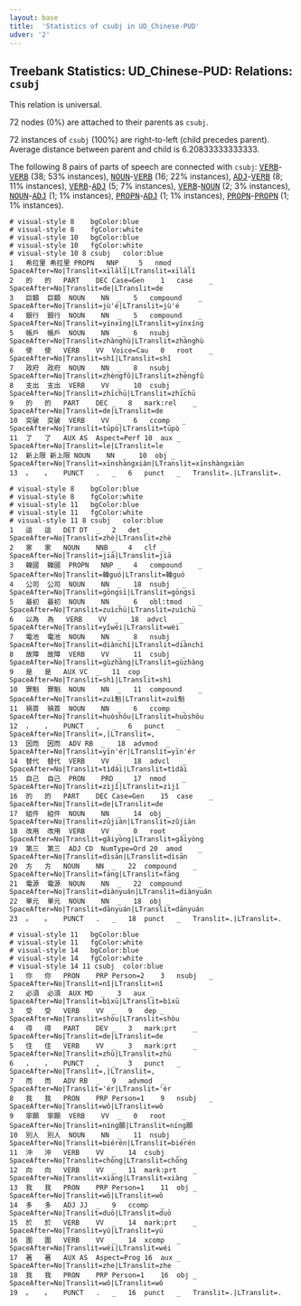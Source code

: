```yaml
---
layout: base
title:  'Statistics of csubj in UD_Chinese-PUD'
udver: '2'
---
```


## Treebank Statistics: UD_Chinese-PUD: Relations: `csubj`

This relation is universal.

72 nodes (0%) are attached to their parents as `csubj`.

72 instances of `csubj` (100%) are right-to-left (child precedes parent).
Average distance between parent and child is 6.20833333333333.

The following 8 pairs of parts of speech are connected with `csubj`: <tt><a href="zh_pud-pos-VERB.html">VERB</a></tt>-<tt><a href="zh_pud-pos-VERB.html">VERB</a></tt> (38; 53% instances), <tt><a href="zh_pud-pos-NOUN.html">NOUN</a></tt>-<tt><a href="zh_pud-pos-VERB.html">VERB</a></tt> (16; 22% instances), <tt><a href="zh_pud-pos-ADJ.html">ADJ</a></tt>-<tt><a href="zh_pud-pos-VERB.html">VERB</a></tt> (8; 11% instances), <tt><a href="zh_pud-pos-VERB.html">VERB</a></tt>-<tt><a href="zh_pud-pos-ADJ.html">ADJ</a></tt> (5; 7% instances), <tt><a href="zh_pud-pos-VERB.html">VERB</a></tt>-<tt><a href="zh_pud-pos-NOUN.html">NOUN</a></tt> (2; 3% instances), <tt><a href="zh_pud-pos-NOUN.html">NOUN</a></tt>-<tt><a href="zh_pud-pos-ADJ.html">ADJ</a></tt> (1; 1% instances), <tt><a href="zh_pud-pos-PROPN.html">PROPN</a></tt>-<tt><a href="zh_pud-pos-ADJ.html">ADJ</a></tt> (1; 1% instances), <tt><a href="zh_pud-pos-PROPN.html">PROPN</a></tt>-<tt><a href="zh_pud-pos-PROPN.html">PROPN</a></tt> (1; 1% instances).


~~~ conllu
# visual-style 8	bgColor:blue
# visual-style 8	fgColor:white
# visual-style 10	bgColor:blue
# visual-style 10	fgColor:white
# visual-style 10 8 csubj	color:blue
1	希拉里	希拉里	PROPN	NNP	_	5	nmod	_	SpaceAfter=No|Translit=xīlālǐ|LTranslit=xīlālǐ
2	的	的	PART	DEC	Case=Gen	1	case	_	SpaceAfter=No|Translit=de|LTranslit=de
3	巨額	巨額	NOUN	NN	_	5	compound	_	SpaceAfter=No|Translit=jù'é|LTranslit=jù'é
4	銀行	銀行	NOUN	NN	_	5	compound	_	SpaceAfter=No|Translit=yínxíng|LTranslit=yínxíng
5	帳戶	帳戶	NOUN	NN	_	6	nsubj	_	SpaceAfter=No|Translit=zhànghù|LTranslit=zhànghù
6	使	使	VERB	VV	Voice=Cau	0	root	_	SpaceAfter=No|Translit=shǐ|LTranslit=shǐ
7	政府	政府	NOUN	NN	_	8	nsubj	_	SpaceAfter=No|Translit=zhèngfǔ|LTranslit=zhèngfǔ
8	支出	支出	VERB	VV	_	10	csubj	_	SpaceAfter=No|Translit=zhīchū|LTranslit=zhīchū
9	的	的	PART	DEC	_	8	mark:rel	_	SpaceAfter=No|Translit=de|LTranslit=de
10	突破	突破	VERB	VV	_	6	ccomp	_	SpaceAfter=No|Translit=tūpò|LTranslit=tūpò
11	了	了	AUX	AS	Aspect=Perf	10	aux	_	SpaceAfter=No|Translit=le|LTranslit=le
12	新上限	新上限	NOUN	NN	_	10	obj	_	SpaceAfter=No|Translit=xīnshàngxiàn|LTranslit=xīnshàngxiàn
13	。	。	PUNCT	.	_	6	punct	_	Translit=.|LTranslit=.

~~~


~~~ conllu
# visual-style 8	bgColor:blue
# visual-style 8	fgColor:white
# visual-style 11	bgColor:blue
# visual-style 11	fgColor:white
# visual-style 11 8 csubj	color:blue
1	這	這	DET	DT	_	2	det	_	SpaceAfter=No|Translit=zhè|LTranslit=zhè
2	家	家	NOUN	NNB	_	4	clf	_	SpaceAfter=No|Translit=jiā|LTranslit=jiā
3	韓國	韓國	PROPN	NNP	_	4	compound	_	SpaceAfter=No|Translit=韓guó|LTranslit=韓guó
4	公司	公司	NOUN	NN	_	18	nsubj	_	SpaceAfter=No|Translit=gōngsī|LTranslit=gōngsī
5	最初	最初	NOUN	NN	_	6	obl:tmod	_	SpaceAfter=No|Translit=zuìchū|LTranslit=zuìchū
6	以為	為	VERB	VV	_	18	advcl	_	SpaceAfter=No|Translit=yǐwèi|LTranslit=wèi
7	電池	電池	NOUN	NN	_	8	nsubj	_	SpaceAfter=No|Translit=diànchí|LTranslit=diànchí
8	故障	故障	VERB	VV	_	11	csubj	_	SpaceAfter=No|Translit=gùzhàng|LTranslit=gùzhàng
9	是	是	AUX	VC	_	11	cop	_	SpaceAfter=No|Translit=shì|LTranslit=shì
10	罪魁	罪魁	NOUN	NN	_	11	compound	_	SpaceAfter=No|Translit=zuì魁|LTranslit=zuì魁
11	禍首	禍首	NOUN	NN	_	6	ccomp	_	SpaceAfter=No|Translit=huòshǒu|LTranslit=huòshǒu
12	，	，	PUNCT	,	_	6	punct	_	SpaceAfter=No|Translit=,|LTranslit=,
13	因而	因而	ADV	RB	_	18	advmod	_	SpaceAfter=No|Translit=yīn'ér|LTranslit=yīn'ér
14	替代	替代	VERB	VV	_	18	advcl	_	SpaceAfter=No|Translit=tìdài|LTranslit=tìdài
15	自己	自己	PRON	PRD	_	17	nmod	_	SpaceAfter=No|Translit=zìjǐ|LTranslit=zìjǐ
16	的	的	PART	DEC	Case=Gen	15	case	_	SpaceAfter=No|Translit=de|LTranslit=de
17	組件	組件	NOUN	NN	_	14	obj	_	SpaceAfter=No|Translit=zǔjiàn|LTranslit=zǔjiàn
18	改用	改用	VERB	VV	_	0	root	_	SpaceAfter=No|Translit=gǎiyòng|LTranslit=gǎiyòng
19	第三	第三	ADJ	CD	NumType=Ord	20	amod	_	SpaceAfter=No|Translit=dìsān|LTranslit=dìsān
20	方	方	NOUN	NN	_	22	compound	_	SpaceAfter=No|Translit=fāng|LTranslit=fāng
21	電源	電源	NOUN	NN	_	22	compound	_	SpaceAfter=No|Translit=diànyuán|LTranslit=diànyuán
22	單元	單元	NOUN	NN	_	18	obj	_	SpaceAfter=No|Translit=dānyuán|LTranslit=dānyuán
23	。	。	PUNCT	.	_	18	punct	_	Translit=.|LTranslit=.

~~~


~~~ conllu
# visual-style 11	bgColor:blue
# visual-style 11	fgColor:white
# visual-style 14	bgColor:blue
# visual-style 14	fgColor:white
# visual-style 14 11 csubj	color:blue
1	你	你	PRON	PRP	Person=2	3	nsubj	_	SpaceAfter=No|Translit=nǐ|LTranslit=nǐ
2	必須	必須	AUX	MD	_	3	aux	_	SpaceAfter=No|Translit=bìxū|LTranslit=bìxū
3	受	受	VERB	VV	_	9	dep	_	SpaceAfter=No|Translit=shòu|LTranslit=shòu
4	得	得	PART	DEV	_	3	mark:prt	_	SpaceAfter=No|Translit=de|LTranslit=de
5	住	住	VERB	VV	_	3	mark:prt	_	SpaceAfter=No|Translit=zhù|LTranslit=zhù
6	，	，	PUNCT	,	_	3	punct	_	SpaceAfter=No|Translit=,|LTranslit=,
7	而	而	ADV	RB	_	9	advmod	_	SpaceAfter=No|Translit='ér|LTranslit='ér
8	我	我	PRON	PRP	Person=1	9	nsubj	_	SpaceAfter=No|Translit=wǒ|LTranslit=wǒ
9	寧願	寧願	VERB	VV	_	0	root	_	SpaceAfter=No|Translit=níng願|LTranslit=níng願
10	別人	別人	NOUN	NN	_	11	nsubj	_	SpaceAfter=No|Translit=biérén|LTranslit=biérén
11	沖	沖	VERB	VV	_	14	csubj	_	SpaceAfter=No|Translit=chōng|LTranslit=chōng
12	向	向	VERB	VV	_	11	mark:prt	_	SpaceAfter=No|Translit=xiàng|LTranslit=xiàng
13	我	我	PRON	PRP	Person=1	11	obj	_	SpaceAfter=No|Translit=wǒ|LTranslit=wǒ
14	多	多	ADJ	JJ	_	9	ccomp	_	SpaceAfter=No|Translit=duō|LTranslit=duō
15	於	於	VERB	VV	_	14	mark:prt	_	SpaceAfter=No|Translit=yú|LTranslit=yú
16	圍	圍	VERB	VV	_	14	xcomp	_	SpaceAfter=No|Translit=wéi|LTranslit=wéi
17	著	著	AUX	AS	Aspect=Prog	16	aux	_	SpaceAfter=No|Translit=zhe|LTranslit=zhe
18	我	我	PRON	PRP	Person=1	16	obj	_	SpaceAfter=No|Translit=wǒ|LTranslit=wǒ
19	。	。	PUNCT	.	_	16	punct	_	Translit=.|LTranslit=.

~~~


